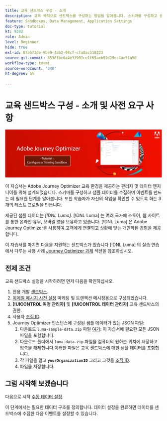```yaml
---
title: 교육 샌드박스 구성 - 소개
description: 교육 목적으로 샌드박스를 구성하는 방법을 알아봅니다. 스키마를 구성하고 샘플 데이터를 수집하며 이벤트를 만드는 데 필요한 단계를 따르십시오.
feature: Sandboxes, Data Management, Application Settings
doc-type: tutorial
kt: 9382
role: Admin
level: Beginner
hide: true
exl-id: 8fa673de-9be9-4ab2-94cf-cfa8ac518223
source-git-commit: 8538fbc0a4e33991ce1f65aeb92d29cc4ac51a56
workflow-type: tm+mt
source-wordcount: '340'
ht-degree: 6%

---
```


# 교육 샌드박스 구성 - 소개 및 사전 요구 사항

![배너 자습서 - 교육 샌드박스 구성](./assets/ajo-banner-configure-training-sandbox.png)

이 자습서는 Adobe Journey Optimizer 교육 환경을 제공하는 관리자 및 데이터 엔지니어를 위해 설계되었습니다. 스키마를 구성하고 샘플 데이터를 수집하며 이벤트를 만드는 데 필요한 단계를 알아봅니다. 또한 학습자가 자신의 작업을 확인할 수 있도록 하는 3개의 테스트 프로필을 만듭니다.

제공된 샘플 데이터는 _[!DNL Luma]_. [!DNL Luma] 는 여러 국가에 스토어, 웹 사이트를 통한 온라인 유무, 모바일 앱을 보유하고 있습니다. [!DNL Luma] 은 Adobe Journey Optimizer을 사용하여 고객에게 연결되고 상황에 맞는 개인화된 경험을 제공합니다.

이 자습서를 마치면 다음을 지원하는 샌드박스가 있습니다 [!DNL Luma] 의 실습 연습에서 다루는 사용 사례 [Journey Optimizer 과제](/help/challenges/introduction-and-prerequisites.md) 섹션을 참조하십시오.

## 전제 조건

교육 샌드박스 설정을 시작하려면 먼저 다음을 확인하십시오.

1. 전용 개발 [샌드박스](https://experienceleague.adobe.com/docs/journey-optimizer-learn/tutorials/access-control/create-and-manage-sandboxes.html?lang=en).
1. [이메일 메시지 사전 설정](https://experienceleague.adobe.com/docs/journey-optimizer-learn/tutorials/channel-configuration/set-up-email-channel.html?lang=en) 마케팅 및 트랜잭션 메시징용으로 구성되었습니다.
1. **[!UICONTROL 여정 관리자]** 및 **[!UICONTROL 데이터 관리자]** 교육 샌드박스의 권한.
1. 사용자 [조직 ID](https://experienceleague.adobe.com/docs/core-services/interface/administration/organizations.html?lang=ko-KR).
1. Journey Optimizer 인스턴스에 구성된 샘플 데이터가 있는 JSON 파일:
   1. 다운로드 `luma-sample-data.zip` 파일 [여기](/help/tutorial-configure-a-training-sandbox/assets/luma-data/luma-sample-data.zip): 이 자습서에 필요한 모든 JSON 파일을 포함합니다.
   1. 다운로드 폴더에서 `luma-data.zip` 파일을 컴퓨터의 원하는 위치에 저장하고 압축을 해제합니다.이러한 파일은 교육 샌드박스에 대한 샘플 데이터를 포함합니다.
   1. 각 파일을 열고 **`yourOrganizationID`** 그리고 그것을 [조직 ID](https://experienceleague.adobe.com/docs/core-services/interface/administration/organizations.html?lang=ko-KR).
   1. 파일을 저장합니다.

## 그럼 시작해 보겠습니다

다음으로 시작 [수동 데이터 설정](/help/tutorial-configure-a-training-sandbox/manual-data-set-up.md).

이 단계에서는 필요한 데이터 구조를 정의합니다. 데이터 설정을 완료하면 데이터를 샌드박스에 수집한 다음 이벤트를 설정할 수 있습니다.
